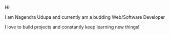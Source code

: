 Hi!

I am Nagendra Udupa and currently am a budding Web/Software Developer

I love to build projects and constantly keep learning new things!
